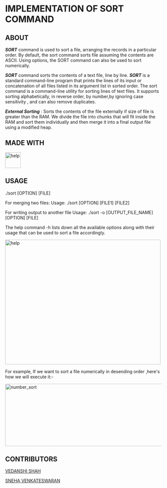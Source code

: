# IMPLEMENTATION OF SORT COMMAND

## ABOUT

***SORT*** command is used to sort a file, arranging the records in a particular order. By default, the sort command sorts file assuming the contents are ASCII. Using options, the SORT command can also be used to sort numerically. 

***SORT*** command sorts the contents of a text file, line by line.
***SORT*** is a standard command-line program that prints the lines of its input or concatenation of all files listed in its argument list in sorted order.
The sort command is a command-line utility for sorting lines of text files. It supports sorting alphabetically, in reverse order, by number,by ignoring case sensitivity , and can also remove duplicates.

***External Sorting*** : Sorts the contents of the file externally if size of file is greater than the RAM. We divide the file into chunks that will fit inside the RAM and sort them individually and then merge it into a final output file using a modified heap.

## MADE WITH 

<img width="50" height="50" alt="help"  src="https://user-images.githubusercontent.com/82633814/152695427-d723c262-6f47-4ca0-968f-280325a1e66f.jpg">


## USAGE
./sort  [OPTION]  [FILE]

For merging two files:
Usage: ./sort  [OPTION] [FILE1] [FILE2]

For writing output to another file
Usage: ./sort -o [OUTPUT_FILE_NAME] [OPTION] [FILE]

The help command -h lists down all the available options along with their usage that can be used to sort a file accordingly.

<img width="500" height="400" alt="help" src="https://user-images.githubusercontent.com/82633814/152696362-1d74e521-8fff-46ff-810e-0d549ca4250b.png">

For example, If we want to sort a file numerically in desending order ,here's how we will execute it:-

<img  width="600" height="200" alt="number_sort" src="https://user-images.githubusercontent.com/82633814/152696415-25d0a40b-8b37-41e0-845c-c880b7fac189.png">



## CONTRIBUTORS
<a href="https://github.com/Vedanshi-Shah">VEDANSHI SHAH </a>

<a href="https://github.com/sneha-0723">SNEHA VENKATESWARAN </a>



